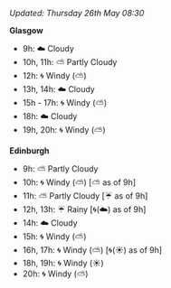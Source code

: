*Updated: Thursday 26th May 08:30*

**Glasgow**

* 9h: :cloud: Cloudy
* 10h, 11h: :partly_sunny: Partly Cloudy
* 12h: :cyclone: Windy (:partly_sunny:)
* 13h, 14h: :cloud: Cloudy
* 15h - 17h: :cyclone: Windy (:partly_sunny:)
* 18h: :cloud: Cloudy
* 19h, 20h: :cyclone: Windy (:partly_sunny:)

**Edinburgh**

* 9h: :partly_sunny: Partly Cloudy
* 10h: :cyclone: Windy (:partly_sunny:) [:partly_sunny: as of 9h]
* 11h: :partly_sunny: Partly Cloudy [:umbrella: as of 9h]
* 12h, 13h: :umbrella: Rainy [:cyclone:(:cloud:) as of 9h]
* 14h: :cloud: Cloudy
* 15h: :cyclone: Windy (:partly_sunny:)
* 16h, 17h: :cyclone: Windy (:partly_sunny:) [:cyclone:(:sunny:) as of 9h]
* 18h, 19h: :cyclone: Windy (:sunny:)
* 20h: :cyclone: Windy (:partly_sunny:)
